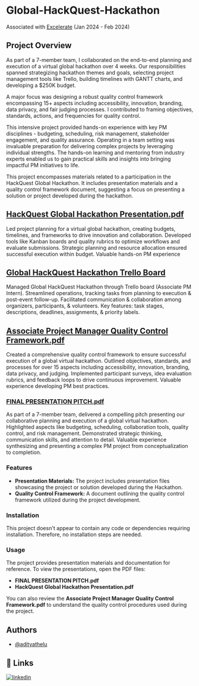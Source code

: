 # Global-HackQuest-Hackathon
Associated with [Excelerate](https://www.google.com/url?sa=t&source=web&rct=j&opi=89978449&url=https://experience.4excelerate.org/&ved=2ahUKEwjGhLSO9faHAxV9zjgGHWU3B_cQFnoECAkQAQ&usg=AOvVaw2OCiuIs9DQ7h6okjVXfZWN)
(Jan 2024 - Feb 2024)

## Project Overview

As part of a 7-member team, I collaborated on the end-to-end planning and execution of a virtual global hackathon over 4 weeks. Our responsibilities spanned strategizing hackathon themes and goals, selecting project management tools like Trello, building timelines with GANTT charts, and developing a $250K budget. 

A major focus was designing a robust quality control framework encompassing 15+ aspects including accessibility, innovation, branding, data privacy, and fair judging processes. I contributed to framing objectives, standards, actions, and frequencies for quality control. 

This intensive project provided hands-on experience with key PM disciplines - budgeting, scheduling, risk management, stakeholder engagement, and quality assurance. Operating in a team setting was invaluable preparation for delivering complex projects by leveraging individual strengths. The hands-on learning and mentoring from industry experts enabled us to gain practical skills and insights into bringing impactful PM initiatives to life.

This project encompasses materials related to a participation in the HackQuest Global Hackathon. It includes presentation materials and a quality control framework document, suggesting a focus on presenting a solution or project developed during the hackathon.

## [HackQuest Global Hackathon Presentation.pdf](https://github.com/AdityaThelu/Global-HackQuest-Hackathon/blob/main/HackQuest%20Global%20Hackathon%20Presentation.pdf)

Led project planning for a virtual global hackathon, creating budgets, timelines, and frameworks to drive innovation and collaboration. Developed tools like Kanban boards and quality rubrics to optimize workflows and evaluate submissions. Strategic planning and resource allocation ensured successful execution within budget. Valuable hands-on PM experience

## [Global HackQuest Hackathon Trello Board](https://trello.com/invite/b/65e330ecf03352500acfc2ce/ATTI619aadf176fafc357b62bb9fd9bc0e0cC14EE1DC/global-hackquest-hackathon-trello-board)

Managed Global HackQuest Hackathon through Trello board (Associate PM Intern). Streamlined operations, tracking tasks from planning to execution & post-event follow-up. Facilitated communication & collaboration among organizers, participants, & volunteers. Key features: task stages, descriptions, deadlines, assignments, & priority labels.

## [Associate Project Manager Quality Control Framework.pdf](https://github.com/AdityaThelu/Global-HackQuest-Hackathon/blob/main/Associate%20Project%20Manager%20Quality%20Control%20Framework.pdf)

Created a comprehensive quality control framework to ensure successful execution of a global virtual hackathon. Outlined objectives, standards, and processes for over 15 aspects including accessibility, innovation, branding, data privacy, and judging. Implemented participant surveys, idea evaluation rubrics, and feedback loops to drive continuous improvement. Valuable experience developing PM best practices.

### [FINAL PRESENTATION PITCH.pdf](https://github.com/AdityaThelu/Global-HackQuest-Hackathon/blob/main/FINAL%20PRESENTATION%20PITCH.pdf)

As part of a 7-member team, delivered a compelling pitch presenting our collaborative planning and execution of a global virtual hackathon. Highlighted aspects like budgeting, scheduling, collaboration tools, quality control, and risk management. Demonstrated strategic thinking, communication skills, and attention to detail. Valuable experience synthesizing and presenting a complex PM project from conceptualization to completion.

### Features

* **Presentation Materials:** The project includes presentation files showcasing the project or solution developed during the Hackathon.
* **Quality Control Framework:** A document outlining the quality control framework utilized during the project development.

### Installation

This project doesn't appear to contain any code or dependencies requiring installation. Therefore, no installation steps are needed.

### Usage

The project provides presentation materials and documentation for reference. To view the presentations, open the PDF files:

* **FINAL PRESENTATION PITCH.pdf**
* **HackQuest Global Hackathon Presentation.pdf**

You can also review the **Associate Project Manager Quality Control Framework.pdf** to understand the quality control procedures used during the project. 



## Authors

- [@adityathelu](https://www.github.com/AdityaThelu)


## 🔗 Links
[![linkedin](https://img.shields.io/badge/linkedin-0A66C2?style=for-the-badge&logo=linkedin&logoColor=white)](https://www.linkedin.com/in/adityathelu)


